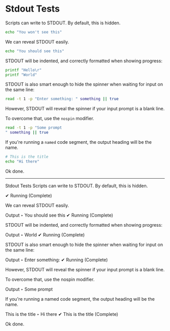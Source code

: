 # Stdout Tests

Scripts can write to STDOUT. By default, this is hidden.

``` bash
echo "You won't see this"
```

We can reveal STDOUT easily.

``` bash stdout
echo "You should see this"
```

STDOUT will be indented, and correctly formatted when showing progress:

``` bash stdout
printf "Hello\r"
printf "World"
```

STDOUT is also smart enough to hide the spinner when waiting for input on the same line:

``` bash stdout
read -t 1 -p "Enter something: " something || true
```

However, STDOUT will reveal the spinner if your input prompt is a blank line.

To overcome that, use the `nospin` modifier.

``` bash stdout nospin
read -t 1 -p "Some prompt
" something || true
```

If you're running a `named` code segment, the output heading will be the name.

``` bash stdout named
# This is the title
echo "Hi there"
```

Ok done.

-----

Stdout Tests
Scripts can write to STDOUT. By default, this is hidden.

✔ Running (Complete)

We can reveal STDOUT easily.

Output
‣ You should see this
✔ Running (Complete)

STDOUT will be indented, and correctly formatted when showing progress:

Output
‣ World
✔ Running (Complete)

STDOUT is also smart enough to hide the spinner when waiting for input on the
same line:

Output
‣ Enter something: 
✔ Running (Complete)

However, STDOUT will reveal the spinner if your input prompt is a blank line.

To overcome that, use the nospin modifier.

Output
‣ Some prompt

If you're running a named code segment, the output heading will be the name.

This is the title
‣ Hi there
✔ This is the title (Complete)

Ok done.
